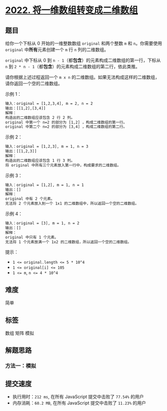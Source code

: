 # [2022. 将一维数组转变成二维数组](https://leetcode-cn.com/problems/convert-1d-array-into-2d-array/)

## 题目

给你一个下标从 0 开始的一维整数数组 `original` 和两个整数 `m` 和 `n`。你需要使用 `original` 中**所有**元素创建一个 `m` 行 `n` 列的二维数组。

`original` 中下标从 0 到 `n - 1`（都**包含**）的元素构成二维数组的第一行，下标从 `n` 到 `2 * n - 1`（都**包含**）的元素构成二维数组的第二行，依此类推。

请你根据上述过程返回一个 `m x n` 的二维数组。如果无法构成这样的二维数组，请你返回一个空的二维数组。

示例 1：

```txt
输入：original = [1,2,3,4], m = 2, n = 2
输出：[[1,2],[3,4]]
解释：
构造出的二维数组应该包含 2 行 2 列。
original 中第一个 n=2 的部分为 [1,2] ，构成二维数组的第一行。
original 中第二个 n=2 的部分为 [3,4] ，构成二维数组的第二行。
```

示例 2：

```txt
输入：original = [1,2,3], m = 1, n = 3
输出：[[1,2,3]]
解释：
构造出的二维数组应该包含 1 行 3 列。
将 original 中所有三个元素放入第一行中，构成要求的二维数组。
```

示例 3：

```txt
输入：original = [1,2], m = 1, n = 1
输出：[]
解释：
original 中有 2 个元素。
无法将 2 个元素放入到一个 1x1 的二维数组中，所以返回一个空的二维数组。
```

示例 4：

```txt
输入：original = [3], m = 1, n = 2
输出：[]
解释：
original 中只有 1 个元素。
无法将 1 个元素放满一个 1x2 的二维数组，所以返回一个空的二维数组。
```

提示：

- `1 <= original.length <= 5 * 10^4`
- `1 <= original[i] <= 105`
- `1 <= m`, `n <= 4 * 10^4`

## 难度

简单

## 标签

数组 矩阵 模拟

## 解题思路

### 方法一：模拟

## 提交速度

- 执行用时：`212 ms`, 在所有 JavaScript 提交中击败了 `77.54%` 的用户
- 内存消耗：`60.2 MB`, 在所有 JavaScript 提交中击败了 `11.23%` 的用户
